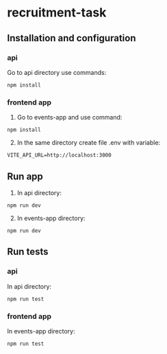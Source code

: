 # recruitment-task

## Installation and configuration

### api
Go to api directory use commands:
```
npm install
```

### frontend app
1. Go to events-app and use command:
```
npm install
```
2. In the same directory create file .env with variable:
```
VITE_API_URL=http://localhost:3000
```

## Run app

1. In api directory:
```
npm run dev
```
2. In events-app directory:
```
npm run dev
```

## Run tests

### api
In api directory:
```
npm run test
```
### frontend app
In events-app directory:
```
npm run test
```


